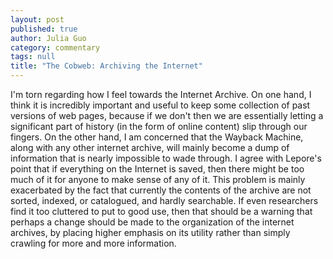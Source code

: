 ```yaml
---
layout: post
published: true
author: Julia Guo
category: commentary
tags: null
title: "The Cobweb: Archiving the Internet"
---
```



I'm torn regarding how I feel towards the Internet Archive. On one hand, I think it is incredibly important and useful to keep some collection of past versions of web pages, because if we don't then we are essentially letting a significant part of history (in the form of online content) slip through our fingers. On the other hand, I am concerned that the Wayback Machine, along with any other internet archive, will mainly become a dump of information that is nearly impossible to wade through. I agree with Lepore's point that if everything on the Internet is saved, then there might be too much of it for anyone to make sense of any of it. This problem is mainly exacerbated by the fact that currently the contents of the archive are not sorted, indexed, or catalogued, and hardly searchable. If even researchers find it too cluttered to put to good use, then that should be a warning that perhaps a change should be made to the organization of the internet archives, by placing higher emphasis on its utility rather than simply crawling for more and more information.
